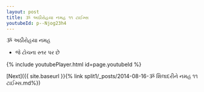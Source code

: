 ```yaml
---
layout: post
title: ૐ અઠીરોહયા નમહ ૧૧ ટાઈમ્સ
youtubeId: p--Njog23h4
---
```

 
 
 ૐ અઠીરોહયા નમહ  
 
 -  જે ટોચના સ્તર પર છે 
 
  
 
  
 
 
 
 
 
 


{% include youtubePlayer.html id=page.youtubeId %}
 
[Next]({{ site.baseurl }}{% link  split1/_posts/2014-08-16-ૐ શિલાદરીને નમહ ૧૧ ટાઈમ્સ.md%})
 
